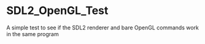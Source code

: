 # SDL2_OpenGL_Test
A simple test to see if the SDL2 renderer and bare OpenGL commands work in the same program
